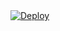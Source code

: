 <!DOCTYPE html>
<html>
<body>
  <div class="center-content">
    <a
    href="https://heroku.com/deploy?template=https://github.com/ciosukasuka/fsubb">
      <img src="https://www.herokucdn.com/deploy/button.svg" alt="Deploy">
    </a>
  </div>
</body>
</html>
